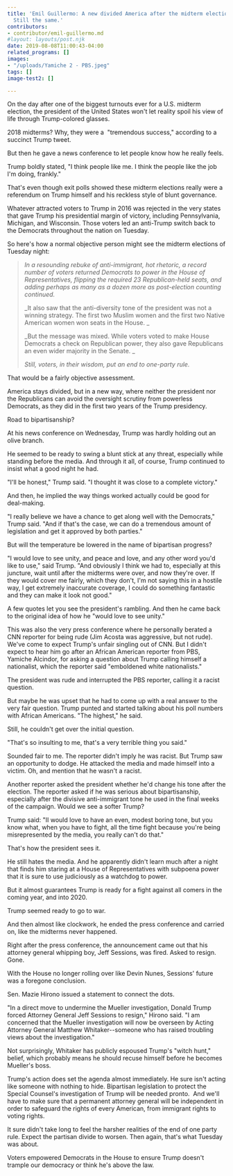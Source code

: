 ```yaml
---
title: 'Emil Guillermo: A new divided America after the midterm elections, but Trump?
  Still the same.'
contributors:
- contributor/emil-guillermo.md
#layout: layouts/post.njk
date: 2019-08-08T11:00:43-04:00
related_programs: []
images:
- "/uploads/Yamiche 2 - PBS.jpeg"
tags: []
image-test2: []

---
```

On the day after one of the biggest turnouts ever for a U.S. midterm election, the president of the United States won't let reality spoil his view of life through Trump-colored glasses.

2018 midterms? Why, they were a  "tremendous success," according to a succinct Trump tweet.

But then he gave a news conference to let people know how he really feels. 

Trump boldly stated, "I think people like me. I think the people like the job I'm doing, frankly." 

That's even though exit polls showed these midterm elections really were a referendum on Trump himself and his reckless style of blunt governance. 

Whatever attracted voters to Trump in 2016 was rejected in the very states that gave Trump his presidential margin of victory, including Pennsylvania, Michigan, and Wisconsin. Those voters led an anti-Trump switch back to the Democrats throughout the nation on Tuesday. 

So here's how a normal objective person might see the midterm elections of Tuesday night: 

> _In a resounding rebuke of anti-immigrant, hot rhetoric, a record number of voters returned Democrats to power in the House of Representatives, flipping the required 23 Republican-held seats, and adding perhaps as many as a dozen more as post-election counting continued._
>
> _It also saw that the anti-diversity tone of the president was not a winning strategy. The first two Muslim women and the first two Native American women won seats in the House. _
>
> _But the message was mixed. While voters voted to make House Democrats a check on Republican power, they also gave Republicans an even wider majority in the Senate. _
>
> _Still, voters, in their wisdom, put an end to one-party rule._

That would be a fairly objective assessment.

America stays divided, but in a new way, where neither the president nor the Republicans can avoid the oversight scrutiny from powerless Democrats, as they did in the first two years of the Trump presidency. 

Road to bipartisanship? 

At his news conference on Wednesday, Trump was hardly holding out an olive branch.

He seemed to be ready to swing a blunt stick at any threat, especially while standing before the media. And through it all, of course, Trump continued to insist what a good night he had. 

"I'll be honest," Trump said. "I thought it was close to a complete victory."

And then, he implied the way things worked actually could be good for deal-making.

"I really believe we have a chance to get along well with the Democrats," Trump said. "And if that's the case, we can do a tremendous amount of legislation and get it approved by both parties."

But will the temperature be lowered in the name of bipartisan progress?  

"I would love to see unity, and peace and love, and any other word you'd like to use," said Trump. "And obviously I think we had to, especially at this juncture, wait until after the midterms were over, and now they're over. If they would cover me fairly, which they don't, I'm not saying this in a hostile way, I get extremely inaccurate coverage, I could do something fantastic and they can make it look not good."

A few quotes let you see the president's rambling. And then he came back to the original idea of how he "would love to see unity."

This was also the very press conference where he personally berated a CNN reporter for being rude (Jim Acosta was aggressive, but not rude). We've come to expect Trump's unfair singling out of CNN. But I didn't expect to hear him go after an African American reporter from PBS, Yamiche Alcindor, for asking a question about Trump calling himself a nationalist, which the reporter said "emboldened white nationalists."

The president was rude and interrupted the PBS reporter, calling it a racist question.

But maybe he was upset that he had to come up with a real answer to the very fair question. Trump punted and started talking about his poll numbers with African Americans. "The highest," he said.

Still, he couldn't get over the initial question.    
  
"That's so insulting to me, that's a very terrible thing you said."

Sounded fair to me. The reporter didn't imply he was racist. But Trump saw an opportunity to dodge. He attacked the media and made himself into a victim. Oh, and mention that he wasn't a racist.

Another reporter asked the president whether he'd change his tone after the election. The reporter asked if he was serious about bipartisanship, especially after the divisive anti-immigrant tone he used in the final weeks of the campaign. Would we see a softer Trump? 

Trump said: "II would love to have an even, modest boring tone, but you know what, when you have to fight, all the time fight because you're being misrepresented by the media, you really can't do that."

That's how the president sees it.

He still hates the media. And he apparently didn't learn much after a night that finds him staring at a House of Representatives with subpoena power that it is sure to use judiciously as a watchdog to power.

But it almost guarantees Trump is ready for a fight against all comers in the coming year, and into 2020. 

Trump seemed ready to go to war.

And then almost like clockwork, he ended the press conference and carried on, like the midterms never happened. 

Right after the press conference, the announcement came out that his attorney general whipping boy, Jeff Sessions, was fired. Asked to resign. Gone.

With the House no longer rolling over like Devin Nunes, Sessions' future was a foregone conclusion.

Sen. Mazie Hirono issued a statement to connect the dots.

"In a direct move to undermine the Mueller investigation, Donald Trump forced Attorney General Jeff Sessions to resign," Hirono said. "I am concerned that the Mueller investigation will now be overseen by Acting Attorney General Matthew Whitaker--someone who has raised troubling views about the investigation."

Not surprisingly, Whitaker has publicly espoused Trump's "witch hunt," belief, which probably means he should recuse himself before he becomes Mueller's boss. 

Trump's action does set the agenda almost immediately. He sure isn't acting like someone with nothing to hide. Bipartisan legislation to protect the Special Counsel's investigation of Trump will be needed pronto.  And we'll have to make sure that a permanent attorney general will be independent in order to safeguard the rights of every American, from immigrant rights to voting rights. 

It sure didn't take long to feel the harsher realities of the end of one party rule. Expect the partisan divide to worsen. Then again, that's what Tuesday was about.

Voters empowered Democrats in the House to ensure Trump doesn't trample our democracy or think he's above the law.

